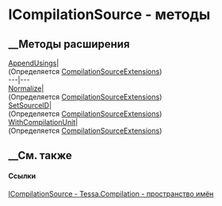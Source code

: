 # ICompilationSource - методы
##  __Методы расширения
[AppendUsings](M_Tessa_Compilation_CompilationSourceExtensions_AppendUsings.htm)|  
(Определяется
[CompilationSourceExtensions](T_Tessa_Compilation_CompilationSourceExtensions.htm))  
---|---  
[Normalize](M_Tessa_Compilation_CompilationSourceExtensions_Normalize.htm)|  
(Определяется
[CompilationSourceExtensions](T_Tessa_Compilation_CompilationSourceExtensions.htm))  
[SetSourceID](M_Tessa_Compilation_CompilationSourceExtensions_SetSourceID.htm)|  
(Определяется
[CompilationSourceExtensions](T_Tessa_Compilation_CompilationSourceExtensions.htm))  
[WithCompilationUnit](M_Tessa_Compilation_CompilationSourceExtensions_WithCompilationUnit.htm)|  
(Определяется
[CompilationSourceExtensions](T_Tessa_Compilation_CompilationSourceExtensions.htm))  
##  __См. также
#### Ссылки
[ICompilationSource - ](T_Tessa_Compilation_ICompilationSource.htm)
[Tessa.Compilation - пространство имён](N_Tessa_Compilation.htm)
